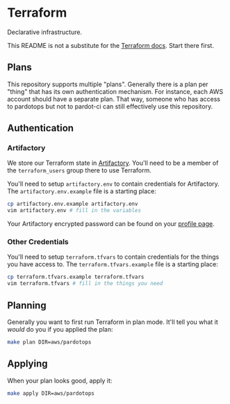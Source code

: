 # Terraform

Declarative infrastructure.

This README is not a substitute for the [Terraform docs](https://www.terraform.io/docs/index.html). Start there first.

## Plans

This repository supports multiple "plans". Generally there is a plan per "thing" that has its own authentication mechanism. For instance, each AWS account should have a separate plan. That way, someone who has access to pardotops but not to pardot-ci can still effectively use this repository.

## Authentication

### Artifactory

We store our Terraform state in [Artifactory](https://artifactory.dev.pardot.com). You'll need to be a member of the `terraform_users` group there to use Terraform.

You'll need to setup `artifactory.env` to contain credentials for Artifactory. The `artifactory.env.example` file is a starting place:

```bash
cp artifactory.env.example artifactory.env
vim artifactory.env # fill in the variables
```

Your Artifactory encrypted password can be found on your [profile page](https://artifactory.dev.pardot.com/artifactory/webapp/#/profile).

### Other Credentials

You'll need to setup `terraform.tfvars` to contain credentials for the things you have access to. The `terraform.tfvars.example` file is a starting place:

```bash
cp terraform.tfvars.example terraform.tfvars
vim terraform.tfvars # fill in the things you need
```

## Planning

Generally you want to first run Terraform in plan mode. It'll tell you what it _would_ do you if you applied the plan:

```bash
make plan DIR=aws/pardotops
```

## Applying

When your plan looks good, apply it:

```bash
make apply DIR=aws/pardotops
```
